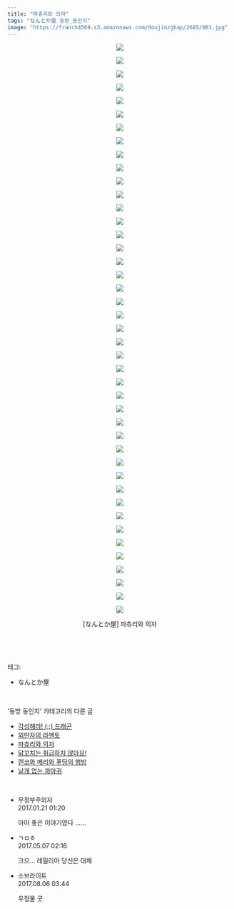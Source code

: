 ```yaml
---
title: "파츄리와 의자"
tags: "なんとか屋 동방_동인지"
image: "https://franch4569.s3.amazonaws.com/doujin/ghap/2685/001.jpg"
---
```

<div class="article">
<p style="text-align: center; clear: none; float: none;"><img src="{{ site.imgserver2 }}/ghap/2685/001.jpg"/></p>
<p style="text-align: center; clear: none; float: none;"><img src="{{ site.imgserver2 }}/ghap/2685/002.jpg"/></p>
<p style="text-align: center; clear: none; float: none;"><img src="{{ site.imgserver2 }}/ghap/2685/003.jpg"/></p>
<p style="text-align: center; clear: none; float: none;"><img src="{{ site.imgserver2 }}/ghap/2685/004.jpg"/></p>
<p style="text-align: center; clear: none; float: none;"><img src="{{ site.imgserver2 }}/ghap/2685/005.jpg"/></p>
<p style="text-align: center; clear: none; float: none;"><img src="{{ site.imgserver2 }}/ghap/2685/006.jpg"/></p>
<p style="text-align: center; clear: none; float: none;"><img src="{{ site.imgserver2 }}/ghap/2685/007.jpg"/></p>
<p style="text-align: center; clear: none; float: none;"><img src="{{ site.imgserver2 }}/ghap/2685/008.jpg"/></p>
<p style="text-align: center; clear: none; float: none;"><img src="{{ site.imgserver2 }}/ghap/2685/009.jpg"/></p>
<p style="text-align: center; clear: none; float: none;"><img src="{{ site.imgserver2 }}/ghap/2685/010.jpg"/></p>
<p style="text-align: center; clear: none; float: none;"><img src="{{ site.imgserver2 }}/ghap/2685/011.jpg"/></p>
<p style="text-align: center; clear: none; float: none;"><img src="{{ site.imgserver2 }}/ghap/2685/012.jpg"/></p>
<p style="text-align: center; clear: none; float: none;"><img src="{{ site.imgserver2 }}/ghap/2685/013.jpg"/></p>
<p style="text-align: center; clear: none; float: none;"><img src="{{ site.imgserver2 }}/ghap/2685/014.jpg"/></p>
<p style="text-align: center; clear: none; float: none;"><img src="{{ site.imgserver2 }}/ghap/2685/015.jpg"/></p>
<p style="text-align: center; clear: none; float: none;"><img src="{{ site.imgserver2 }}/ghap/2685/016.jpg"/></p>
<p style="text-align: center; clear: none; float: none;"><img src="{{ site.imgserver2 }}/ghap/2685/017.jpg"/></p>
<p style="text-align: center; clear: none; float: none;"><img src="{{ site.imgserver2 }}/ghap/2685/018.jpg"/></p>
<p style="text-align: center; clear: none; float: none;"><img src="{{ site.imgserver2 }}/ghap/2685/019.jpg"/></p>
<p style="text-align: center; clear: none; float: none;"><img src="{{ site.imgserver2 }}/ghap/2685/020.jpg"/></p>
<p style="text-align: center; clear: none; float: none;"><img src="{{ site.imgserver2 }}/ghap/2685/021.jpg"/></p>
<p style="text-align: center; clear: none; float: none;"><img src="{{ site.imgserver2 }}/ghap/2685/022.jpg"/></p>
<p style="text-align: center; clear: none; float: none;"><img src="{{ site.imgserver2 }}/ghap/2685/023.jpg"/></p>
<p style="text-align: center; clear: none; float: none;"><img src="{{ site.imgserver2 }}/ghap/2685/024.jpg"/></p>
<p style="text-align: center; clear: none; float: none;"><img src="{{ site.imgserver2 }}/ghap/2685/025.jpg"/></p>
<p style="text-align: center; clear: none; float: none;"><img src="{{ site.imgserver2 }}/ghap/2685/026.jpg"/></p>
<p style="text-align: center; clear: none; float: none;"><img src="{{ site.imgserver2 }}/ghap/2685/027.jpg"/></p>
<p style="text-align: center; clear: none; float: none;"><img src="{{ site.imgserver2 }}/ghap/2685/028.jpg"/></p>
<p style="text-align: center; clear: none; float: none;"><img src="{{ site.imgserver2 }}/ghap/2685/029.jpg"/></p>
<p style="text-align: center; clear: none; float: none;"><img src="{{ site.imgserver2 }}/ghap/2685/030.jpg"/></p>
<p style="text-align: center; clear: none; float: none;"><img src="{{ site.imgserver2 }}/ghap/2685/031.jpg"/></p>
<p style="text-align: center; clear: none; float: none;"><img src="{{ site.imgserver2 }}/ghap/2685/032.jpg"/></p>
<p style="text-align: center; clear: none; float: none;"><img src="{{ site.imgserver2 }}/ghap/2685/033.jpg"/></p>
<p style="text-align: center; clear: none; float: none;"><img src="{{ site.imgserver2 }}/ghap/2685/034.jpg"/></p>
<p style="text-align: center; clear: none; float: none;"><img src="{{ site.imgserver2 }}/ghap/2685/035.jpg"/></p>
<p style="text-align: center; clear: none; float: none;"><img src="{{ site.imgserver2 }}/ghap/2685/036.jpg"/></p>
<p style="text-align: center; clear: none; float: none;"><img src="{{ site.imgserver2 }}/ghap/2685/037.jpg"/></p>
<p style="text-align: center; clear: none; float: none;"><img src="{{ site.imgserver2 }}/ghap/2685/038.jpg"/></p>
<p style="text-align: center; clear: none; float: none;"><img src="{{ site.imgserver2 }}/ghap/2685/039.jpg"/></p>
<p style="text-align: center; clear: none; float: none;"><img src="{{ site.imgserver2 }}/ghap/2685/040.jpg"/></p>
<p style="text-align: center; clear: none; float: none;"><img src="{{ site.imgserver2 }}/ghap/2685/041.jpg"/></p>
<p style="text-align: center; clear: none; float: none;"><img src="{{ site.imgserver2 }}/ghap/2685/042.jpg"/></p>
<p style="text-align: center; clear: none; float: none;"><img src="{{ site.imgserver2 }}/ghap/2685/043.jpg"/></p>
<p style="text-align: center; clear: none; float: none;">[なんとか屋] 파츄리와 의자</p>
<p><br/></p>
</div><br/>
<div class="tagTrail">
<p>태그: </p>
<ul>
<li>なんとか屋</li>
</ul>
</div><br/>
<div class="another">
<p>'동방 동인지' 카테고리의 다른 글</p>
<ul>
<li><a href="/ghap_2687">각성해라! (;;) 드래곤</a></li>
<li><a href="/ghap_2686">외딴자의 라멘토</a></li>
<li><a href="/ghap_2685">파츄리와 의자</a></li>
<li><a href="/ghap_2684">닭꼬치는 취급하지 않아요!</a></li>
<li><a href="/ghap_2683">렌코와 메리와 푸딩의 행방</a></li>
<li><a href="/ghap_2680">날개 없는 까마귀</a></li>
</ul>
</div><br/>
<div class="cb_module cb_fluid">
<div class="cb_wrt cb_profile">
<div class="comment">
<ul>
<li class="cb_thumb_off" id="comment14896550">
<div class="cb_comment_area">
<div class="cb_info_area">
<div class="cb_section">
<span class="cb_nick_name">무정부주의자</span>
</div>
<div class="cb_section">
<span class="cb_date">2017.01.21 01:20 </span>
</div>
</div>
<div class="cb_dsc_comment">
<p class="cb_dsc">
											아아 좋은 이야기였다 ......
										</p>
</div>
</div></li>
<li class="cb_thumb_off" id="comment14982458">
<div class="cb_comment_area">
<div class="cb_info_area">
<div class="cb_section">
<span class="cb_nick_name">ㄱㅁㅎ</span>
</div>
<div class="cb_section">
<span class="cb_date">2017.05.07 02:16 </span>
</div>
</div>
<div class="cb_dsc_comment">
<p class="cb_dsc">
											크으... 레밀리아 당신은 대체
										</p>
</div>
</div></li>
<li class="cb_thumb_off" id="comment15052914">
<div class="cb_comment_area">
<div class="cb_info_area">
<div class="cb_section">
<span class="cb_nick_name">소브라이트</span>
</div>
<div class="cb_section">
<span class="cb_date">2017.08.06 03:44 </span>
</div>
</div>
<div class="cb_dsc_comment">
<p class="cb_dsc">
											우정물 굿
										</p>
</div>
</div></li>
</ul>
</div>
</div><!-- commentList close -->
</div><br/>
